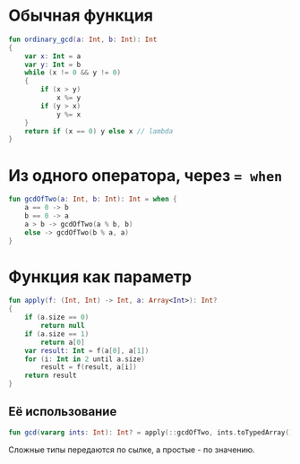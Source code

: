 # Обычная функция
```Kotlin
fun ordinary_gcd(a: Int, b: Int): Int
{
    var x: Int = a
    var y: Int = b
    while (x != 0 && y != 0)
    {
        if (x > y)
            x %= y
        if (y > x)
            y %= x
    }
    return if (x == 0) y else x // lambda
}
```
# Из одного оператора, через ```= when```
```Kotlin
fun gcdOfTwo(a: Int, b: Int): Int = when {
    a == 0 -> b
    b == 0 -> a
    a > b -> gcdOfTwo(a % b, b)
    else -> gcdOfTwo(b % a, a)
}
```
# Функция как параметр
```Kotlin
fun apply(f: (Int, Int) -> Int, a: Array<Int>): Int?
{
    if (a.size == 0)
        return null
    if (a.size == 1)
        return a[0]
    var result: Int = f(a[0], a[1])
    for (i: Int in 2 until a.size)
        result = f(result, a[i])
    return result
}
```
## Её использование
```Kotlin
fun gcd(vararg ints: Int): Int? = apply(::gcdOfTwo, ints.toTypedArray()) // lambda
```
Сложные типы передаются по сылке, а простые - по значению.
